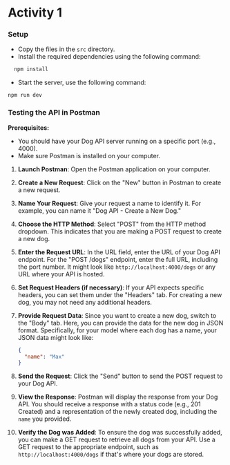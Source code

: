 # Activity 1


### Setup

- Copy the files in the `src` directory.
- Install the required dependencies using the following command:
```sh
  npm install
```
- Start the server, use the following command:
```
npm run dev
```

### Testing the  API in Postman

**Prerequisites:**
- You should have your Dog API server running on a specific port (e.g., 4000).
- Make sure Postman is installed on your computer.

1. **Launch Postman**: Open the Postman application on your computer.

2. **Create a New Request**: Click on the "New" button in Postman to create a new request.

3. **Name Your Request**: Give your request a name to identify it. For example, you can name it "Dog API - Create a New Dog."

4. **Choose the HTTP Method**: Select "POST" from the HTTP method dropdown. This indicates that you are making a POST request to create a new dog.

5. **Enter the Request URL**: In the URL field, enter the URL of your Dog API endpoint. For the "POST /dogs" endpoint, enter the full URL, including the port number. It might look like `http://localhost:4000/dogs` or any URL where your API is hosted.

6. **Set Request Headers (if necessary)**: If your API expects specific headers, you can set them under the "Headers" tab. For creating a new dog, you may not need any additional headers.

7. **Provide Request Data**: Since you want to create a new dog, switch to the "Body" tab. Here, you can provide the data for the new dog in JSON format. Specifically, for your model where each dog has a name, your JSON data might look like:

   ```json
   {
     "name": "Max"
   }
   ```

8. **Send the Request**: Click the "Send" button to send the POST request to your Dog API.

9. **View the Response**: Postman will display the response from your Dog API. You should receive a response with a status code (e.g., 201 Created) and a representation of the newly created dog, including the `name` you provided.

10. **Verify the Dog was Added**: To ensure the dog was successfully added, you can make a GET request to retrieve all dogs from your API. Use a GET request to the appropriate endpoint, such as `http://localhost:4000/dogs` if that's where your dogs are stored.



